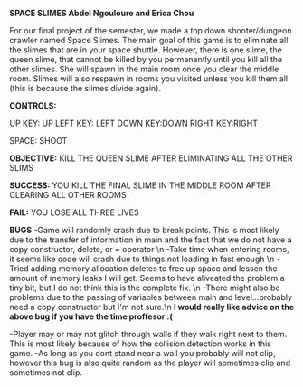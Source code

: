 **SPACE SLIMES
Abdel Ngouloure and Erica Chou**

For our final project of the semester, we made a top down shooter/dungeon crawler named Space Slimes. The main goal of this game is to eliminate all the slimes that are in your space shuttle. However, there is one slime, the queen slime, that cannot be killed by you permanently until you kill all the other slimes. She will spawn in the main room once you clear the middle room. Slimes will also respawn in rooms you visited unless you kill them all (this is because the slimes divide again). 

**CONTROLS:**

UP KEY: UP
LEFT KEY: LEFT
DOWN KEY:DOWN
RIGHT KEY:RIGHT 

SPACE: SHOOT

**OBJECTIVE:**
KILL THE QUEEN SLIME AFTER ELIMINATING ALL THE OTHER SLIMS

**SUCCESS:** 
YOU KILL THE FINAL SLIME IN THE MIDDLE ROOM AFTER CLEARING ALL OTHER ROOMS

**FAIL:**
YOU LOSE ALL THREE LIVES

**BUGS**
-Game will randomly crash due to break points. This is most likely due to the transfer of information in main and the fact that we do not have a copy constructor, delete, or = operator \n
  -Take time when entering rooms, it seems like code will crash due to things not loading in fast enough \n
  -Tried adding memory allocation deletes to free up space and lessen the amount of memory leaks I will get. Seems to have aliveated the problem a tiny bit, but I do not think this is the complete fix. \n
  -There might also be problems due to the passing of variables between main and level...probably need a copy constructor but I'm not sure.\n
  **I would really like advice on the above bug if you have the time proffesor :(**


-Player may or may not glitch through walls if they walk right next to them. This is most likely because of how the collision detection works in this game.
  -As long as you dont stand near a wall you probably will not clip, however this bug is also quite random as the player will sometimes clip and sometimes not clip. 
